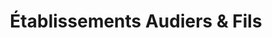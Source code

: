 ---
title: "Établissements Audiers & Fils"
url: /lambesc/etablissements-audiers-und-fils/
shop: Baumarkt
---